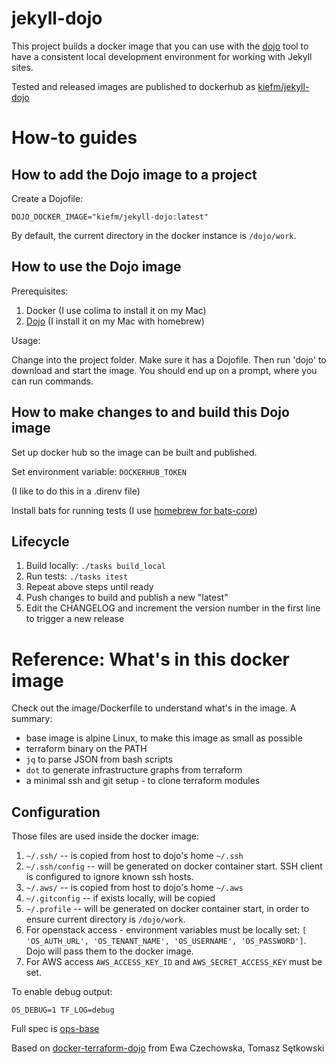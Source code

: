 # jekyll-dojo

This project builds a docker image that you can use with the [dojo](https://github.com/kudulab/dojo) tool to have a consistent local development environment for working with Jekyll sites.

Tested and released images are published to dockerhub as [kiefm/jekyll-dojo](https://hub.docker.com/r/kiefm/jekyll-dojo)


# How-to guides

## How to add the Dojo image to a project

Create a Dojofile:

```
DOJO_DOCKER_IMAGE="kiefm/jekyll-dojo:latest"
```

By default, the current directory in the docker instance is `/dojo/work`.


## How to use the Dojo image

Prerequisites:

1. Docker (I use colima to install it on my Mac)
2. [Dojo](https://github.com/kudulab/dojo) (I install it on my Mac with homebrew)

Usage:

Change into the project folder. Make sure it has a Dojofile. Then run 'dojo' to download and start the image. You should end up on a prompt, where you can run commands.


## How to make changes to and build this Dojo image

Set up docker hub so the image can be built and published.

Set environment variable: `DOCKERHUB_TOKEN`

(I like to do this in a .direnv file)

Install bats for running tests (I use [homebrew for bats-core](https://github.com/bats-core/homebrew-bats-core))


## Lifecycle

1. Build locally: `./tasks build_local`
2. Run tests: `./tasks itest`
3. Repeat above steps until ready
4. Push changes to build and publish a new "latest"
5. Edit the CHANGELOG and increment the version number in the first line to trigger a new release


# Reference: What's in this docker image

Check out the image/Dockerfile to understand what's in the image. A summary:

 * base image is alpine Linux, to make this image as small as possible
 * terraform binary on the PATH
 * `jq` to parse JSON from bash scripts
 * `dot` to generate infrastructure graphs from terraform
 * a minimal ssh and git setup - to clone terraform modules


## Configuration
Those files are used inside the docker image:

1. `~/.ssh/` -- is copied from host to dojo's home `~/.ssh`
1. `~/.ssh/config` -- will be generated on docker container start. SSH client is configured to ignore known ssh hosts.
1. `~/.aws/` -- is copied from host to dojo's home `~/.aws`
2. `~/.gitconfig` -- if exists locally, will be copied
3. `~/.profile` -- will be generated on docker container start, in
   order to ensure current directory is `/dojo/work`.
4. For openstack access - environment variables must be locally set:
 `[ 'OS_AUTH_URL', 'OS_TENANT_NAME', 'OS_USERNAME',
   'OS_PASSWORD']`. Dojo will pass them to the docker image.
5. For AWS access `AWS_ACCESS_KEY_ID` and `AWS_SECRET_ACCESS_KEY` must be set.

To enable debug output:
```
OS_DEBUG=1 TF_LOG=debug
```

Full spec is [ops-base](https://github.com/kudulab/ops-base)


Based on [docker-terraform-dojo](https://github.com/kudulab/docker-terraform-dojo) from Ewa Czechowska, Tomasz Sętkowski

